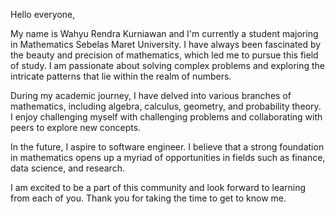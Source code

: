 
Hello everyone,

My name is Wahyu Rendra Kurniawan and I'm currently a student majoring in Mathematics Sebelas Maret University. I have always been fascinated by the beauty and precision of mathematics, which led me to pursue this field of study. I am passionate about solving complex problems and exploring the intricate patterns that lie within the realm of numbers.

During my academic journey, I have delved into various branches of mathematics, including algebra, calculus, geometry, and probability theory. I enjoy challenging myself with challenging problems and collaborating with peers to explore new concepts.
 
In the future, I aspire to software engineer. I believe that a strong foundation in mathematics opens up a myriad of opportunities in fields such as finance, data science, and research.

I am excited to be a part of this community and look forward to learning from each of you. Thank you for taking the time to get to know me.
